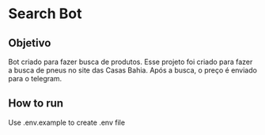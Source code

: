 # Search Bot

## Objetivo

Bot criado para fazer busca de produtos. Esse projeto foi criado para fazer a busca de pneus no site das Casas Bahia. Após a busca, o preço é enviado para o telegram.

## How to run

Use .env.example to create .env file

